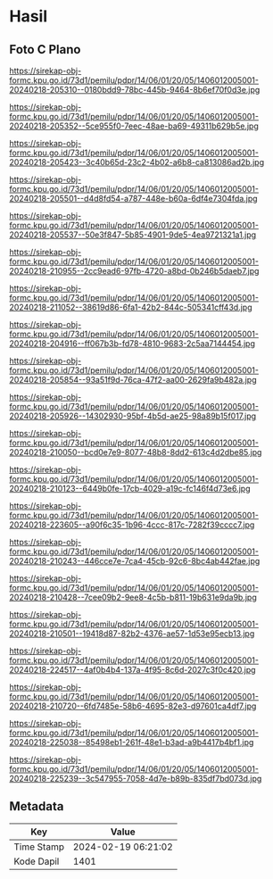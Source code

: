 # Hasil

## Foto C Plano

https://sirekap-obj-formc.kpu.go.id/73d1/pemilu/pdpr/14/06/01/20/05/1406012005001-20240218-205310--0180bdd9-78bc-445b-9464-8b6ef70f0d3e.jpg

https://sirekap-obj-formc.kpu.go.id/73d1/pemilu/pdpr/14/06/01/20/05/1406012005001-20240218-205352--5ce955f0-7eec-48ae-ba69-49311b629b5e.jpg

https://sirekap-obj-formc.kpu.go.id/73d1/pemilu/pdpr/14/06/01/20/05/1406012005001-20240218-205423--3c40b65d-23c2-4b02-a6b8-ca813086ad2b.jpg

https://sirekap-obj-formc.kpu.go.id/73d1/pemilu/pdpr/14/06/01/20/05/1406012005001-20240218-205501--d4d8fd54-a787-448e-b60a-6df4e7304fda.jpg

https://sirekap-obj-formc.kpu.go.id/73d1/pemilu/pdpr/14/06/01/20/05/1406012005001-20240218-205537--50e3f847-5b85-4901-9de5-4ea9721321a1.jpg

https://sirekap-obj-formc.kpu.go.id/73d1/pemilu/pdpr/14/06/01/20/05/1406012005001-20240218-210955--2cc9ead6-97fb-4720-a8bd-0b246b5daeb7.jpg

https://sirekap-obj-formc.kpu.go.id/73d1/pemilu/pdpr/14/06/01/20/05/1406012005001-20240218-211052--38619d86-6fa1-42b2-844c-505341cff43d.jpg

https://sirekap-obj-formc.kpu.go.id/73d1/pemilu/pdpr/14/06/01/20/05/1406012005001-20240218-204916--ff067b3b-fd78-4810-9683-2c5aa7144454.jpg

https://sirekap-obj-formc.kpu.go.id/73d1/pemilu/pdpr/14/06/01/20/05/1406012005001-20240218-205854--93a51f9d-76ca-47f2-aa00-2629fa9b482a.jpg

https://sirekap-obj-formc.kpu.go.id/73d1/pemilu/pdpr/14/06/01/20/05/1406012005001-20240218-205926--14302930-95bf-4b5d-ae25-98a89b15f017.jpg

https://sirekap-obj-formc.kpu.go.id/73d1/pemilu/pdpr/14/06/01/20/05/1406012005001-20240218-210050--bcd0e7e9-8077-48b8-8dd2-613c4d2dbe85.jpg

https://sirekap-obj-formc.kpu.go.id/73d1/pemilu/pdpr/14/06/01/20/05/1406012005001-20240218-210123--6449b0fe-17cb-4029-a19c-fc146f4d73e6.jpg

https://sirekap-obj-formc.kpu.go.id/73d1/pemilu/pdpr/14/06/01/20/05/1406012005001-20240218-223605--a90f6c35-1b96-4ccc-817c-7282f39cccc7.jpg

https://sirekap-obj-formc.kpu.go.id/73d1/pemilu/pdpr/14/06/01/20/05/1406012005001-20240218-210243--446cce7e-7ca4-45cb-92c6-8bc4ab442fae.jpg

https://sirekap-obj-formc.kpu.go.id/73d1/pemilu/pdpr/14/06/01/20/05/1406012005001-20240218-210428--7cee09b2-9ee8-4c5b-b811-19b631e9da9b.jpg

https://sirekap-obj-formc.kpu.go.id/73d1/pemilu/pdpr/14/06/01/20/05/1406012005001-20240218-210501--19418d87-82b2-4376-ae57-1d53e95ecb13.jpg

https://sirekap-obj-formc.kpu.go.id/73d1/pemilu/pdpr/14/06/01/20/05/1406012005001-20240218-224517--4af0b4b4-137a-4f95-8c6d-2027c3f0c420.jpg

https://sirekap-obj-formc.kpu.go.id/73d1/pemilu/pdpr/14/06/01/20/05/1406012005001-20240218-210720--6fd7485e-58b6-4695-82e3-d97601ca4df7.jpg

https://sirekap-obj-formc.kpu.go.id/73d1/pemilu/pdpr/14/06/01/20/05/1406012005001-20240218-225038--85498eb1-261f-48e1-b3ad-a9b4417b4bf1.jpg

https://sirekap-obj-formc.kpu.go.id/73d1/pemilu/pdpr/14/06/01/20/05/1406012005001-20240218-225239--3c547955-7058-4d7e-b89b-835df7bd073d.jpg


## Metadata

| Key        | Value               |
| ---------- | ------------------- |
| Time Stamp | 2024-02-19 06:21:02 |
| Kode Dapil | 1401                |



